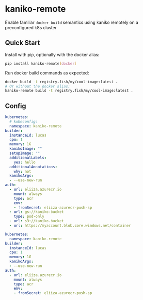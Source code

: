 # kaniko-remote
Enable familiar `docker build` semantics using kaniko remotely on a preconfigured k8s cluster

## Quick Start
Install with pip, optionally with the docker alias:

```bash
pip install kaniko-remote[docker]
```

Run docker build commands as expected:
```bash
docker build -t registry.fish/my/cool-image:latest .
# Or without the docker alias:
kaniko-remote build -t registry.fish/my/cool-image:latest .
```

## Config
```yaml
kubernetes:
  # kubeconfig: 
  namespace: kaniko-remote
builder:
  instanceId: lucas
  cpu: 1
  memory: 1G
  kanikoImage: ""
  setupImage: ""
  additionalLabels:
    yes: hello
  additionalAnnotations:
    why: not
  kanikoArgs:
  - --use-new-run
auth:
  - url: eliiza.azurecr.io
    mount: always
    type: acr
    env:
    - fromSecret: eliiza-azurecr-push-sp
  - url: gs://kaniko-bucket
    type: pod-only
  - url: s3://kaniko-bucket
  - url: https://myaccount.blob.core.windows.net/container
```

```yaml
kubernetes:
  namespace: kaniko-remote
builder:
  instanceId: lucas
  cpu: 1
  memory: 1G
  kanikoArgs:
  - --use-new-run
auth:
  - url: eliiza.azurecr.io
    mount: always
    type: acr
    env:
    - fromSecret: eliiza-azurecr-push-sp
```